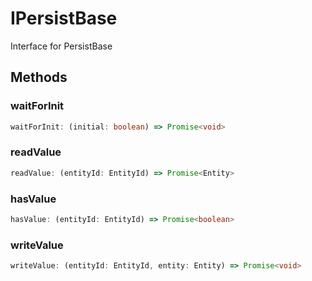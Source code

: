 # IPersistBase

Interface for PersistBase

## Methods

### waitForInit

```ts
waitForInit: (initial: boolean) => Promise<void>
```

### readValue

```ts
readValue: (entityId: EntityId) => Promise<Entity>
```

### hasValue

```ts
hasValue: (entityId: EntityId) => Promise<boolean>
```

### writeValue

```ts
writeValue: (entityId: EntityId, entity: Entity) => Promise<void>
```
